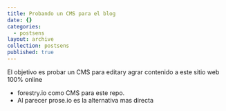 ```yaml
---
title: Probando un CMS para el blog
date: {}
categories:
  - postsens
layout: archive
collection: postsens
published: true
---
```



El objetivo es probar un CMS para editary agrar contenido a este sitio web 100% online
- forestry.io como CMS para este repo.
- Al parecer prose.io es la alternativa mas directa
